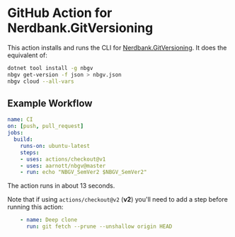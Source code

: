 # GitHub Action for Nerdbank.GitVersioning

This action installs and runs the CLI for [Nerdbank.GitVersioning](https://github.com/AArnott/Nerdbank.GitVersioning).
It does the equivalent of:

```bash
dotnet tool install -g nbgv
nbgv get-version -f json > nbgv.json
nbgv cloud --all-vars
```

## Example Workflow

``` yaml
name: CI
on: [push, pull_request]
jobs:
  build:
    runs-on: ubuntu-latest
    steps:
    - uses: actions/checkout@v1
    - uses: aarnott/nbgv@master
    - run: echo "NBGV_SemVer2 $NBGV_SemVer2"
```

The action runs in about 13 seconds.

Note that if using `actions/checkout@v2` (**v2**) you'll need to add a step before running this action:

```yml
    - name: Deep clone
      run: git fetch --prune --unshallow origin HEAD
```
